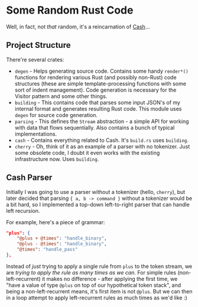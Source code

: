# Some Random Rust Code

Well, in fact, not _that_ random, it's a reincarnation of [Cash](https://github.com/lunakoly/Cash)...

## Project Structure

There're several crates:

* `degen` - Helps generating source code. Contains some handy `render*()` functions for rendering various Rust (and possibly non-Rust) code structures (these are simple template-processing functions with some sort of indent management). Code generation is necessary for the Visitor pattern and some other things.
* `building` - This contains code that parses some input JSON's of my internal format and generates resulting Rust code. This module uses `degen` for source code generation.
* `parsing` - This defines the `Stream` abstraction - a simple API for working with data that flows sequentially. Also contains a bunch of typical implementations.
* `cash` - Contains everything related to Cash. It's `build.rs` uses `building`.
* `cherry` - Oh, think of it as an example of a parser with no tokenizer. Just some obsolete code, I doubt it even works with the existing infrastructure now. Uses `building`.

## Cash Parser

Initially I was going to use a parser without a tokenizer (hello, `cherry`), but later decided that parsing `{ a, b -> command }` without a tokenizer would be a bit hard, so I implemented a top-down left-to-right parser that can handle left recursion.

For example, here's a piece of grammar:

```json
"plus": {
    "@plus + @times": "handle_binary",
    "@plus - @times": "handle_binary",
    "@times": "handle_pass"
},
```

Instead of _just_ trying to apply a single rule from `plus` to the token stream, we are _trying to apply the rule as many times as we can_. For simple rules (non-left-recurrent) it makes no difference - after applying the first time, we "have a value of type `@plus` on top of our hypothetical token stack", and being a non-left-recurrent means, it's first item is not `@plus`. But we can then in a loop attempt to apply left-recurrent rules as much times as we'd like :)

